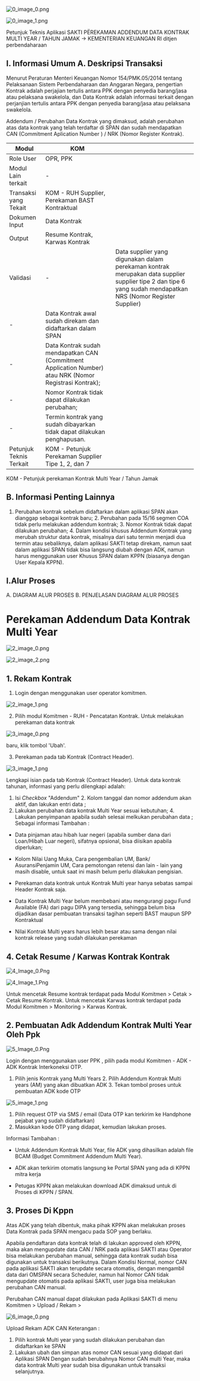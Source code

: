 

![0_image_0.png](0_image_0.png)

![0_image_1.png](0_image_1.png)

Petunjuk Teknis Aplikasi SAKTI
PËREKAMAN ADDENDUM 
DATA KONTRAK MULTI YEAR 
/ TAHUN JAMAK
→
KEMENTERIAN KEUANGAN RI
ditjen perbendaharaan

## I. Informasi **Umum** A. Deskripsi **Transaksi**

Menurut Peraturan Menteri Keuangan Nomor 154/PMK.05/2014 tentang Pelaksanaan Sistem Perbendaharaan dan Anggaran Negara, pengertian Kontrak adalah perjajian tertulis antara PPK 
dengan penyedia barang/jasa atau pelaksana swakelola, dan Data Kontrak adalah informasi terkait dengan perjanjian tertulis antara PPK dengan penyedia barang/jasa atau pelaksana swakelola.

Addendum / Perubahan Data Kontrak yang dimaksud, adalah perubahan atas data kontrak yang telah terdaftar di SPAN dan sudah mendapatkan CAN (Commitment Aplication Number ) / NRK (Nomor Register Kontrak).

| Modul                   | KOM                                                                                                      |                                                                                                                                                                 |
|-------------------------|----------------------------------------------------------------------------------------------------------|-----------------------------------------------------------------------------------------------------------------------------------------------------------------|
| Role User               | OPR, PPK                                                                                                 |                                                                                                                                                                 |
| Modul Lain terkait      | -                                                                                                        |                                                                                                                                                                 |
| Transaksi yang Tekait   | KOM - RUH Supplier, Perekaman BAST Kontraktual                                                           |                                                                                                                                                                 |
| Dokumen Input           | Data Kontrak                                                                                             |                                                                                                                                                                 |
| Output                  | Resume Kontrak, Karwas Kontrak                                                                           |                                                                                                                                                                 |
| Validasi                | -                                                                                                        | Data supplier yang digunakan dalam perekaman kontrak  merupakan data supplier supplier tipe 2 dan tipe 6  yang sudah mendapatkan NRS (Nomor  Register Supplier) |
| -                       | Data Kontrak awal sudah direkam dan didaftarkan dalam SPAN                                               |                                                                                                                                                                 |
| -                       | Data Kontrak sudah mendapatkan CAN (Commitment Application  Number) atau NRK (Nomor Registrasi Kontrak); |                                                                                                                                                                 |
| -                       | Nomor Kontrak tidak dapat dilakukan perubahan;                                                           |                                                                                                                                                                 |
| -                       | Termin kontrak yang sudah dibayarkan tidak dapat dilakukan  penghapusan.                                 |                                                                                                                                                                 |
| Petunjuk Teknis Terkait | KOM - Petunjuk Perekaman Supplier Tipe 1, 2, dan 7                                                       |                                                                                                                                                                 |

KOM - Petunjuk perekaman Kontrak Multi Year / Tahun Jamak 

## B. Informasi Penting **Lainnya**

1. Perubahan kontrak sebelum didaftarkan dalam aplikasi SPAN akan dianggap sebagai kontrak baru; 2. Perubahan pada 15/16 segmen COA tidak perlu melakukan addendum kontrak; 3. Nomor Kontrak tidak dapat dilakukan perubahan; 4. Dalam kondisi khusus Addendum Kontrak yang merubah struktur data kontrak, misalnya dari satu termin menjadi dua termin atau sebaliknya, dalam aplikasi SAKTI tetap direkam, namun saat dalam aplikasi SPAN tidak bisa langsung diubah dengan ADK, namun harus menggunakan user Khusus SPAN dalam KPPN (biasanya dengan User Kepala KPPN). 

## I.Alur Proses

A.   DIAGRAM ALUR PROSES B.   PENJELASAN DIAGRAM ALUR PROSES

# Perekaman Addendum Data Kontrak Multi Year

![2_image_0.png](2_image_0.png)

![2_image_2.png](2_image_2.png)

## 1. Rekam Kontrak

1. Login dengan menggunakan user operator komitmen.

![2_image_1.png](2_image_1.png)

2. Pilih modul Komitmen - RUH - Pencatatan Kontrak. Untuk melakukan perekaman data kontrak 

![3_image_0.png](3_image_0.png)

baru, klik tombol 'Ubah'. 

3. Perekaman pada tab Kontrak (Contract Header).

![3_image_1.png](3_image_1.png)

Lengkapi isian pada tab Kontrak (Contract Header). Untuk data kontrak tahunan, informasi yang perlu dilengkapi adalah: 
1. Isi *Checkbox* "Addendum" 2. Kolom tanggal dan nomor addendum akan aktif, dan lakukan entri data ;
3. Lakukan perubahan data kontrak Multi Year sesuai kebutuhan; 4. Lakukan penyimpanan apabila sudah selesai melkukan perubahan data ;
Sebagai informasi Tambahan : 
- Data pinjaman atau hibah luar negeri (apabila sumber dana dari Loan/Hibah Luar negeri), 
sifatnya opsional, bisa diisikan apabila diperlukan;
- Kolom Nilai Uang Muka, Cara pengembalian UM, Bank/ AsuransiPenjamin UM, Cara pemotongan retensi dan lain - lain yang masih disable, untuk saat ini masih belum perlu dilakukan pengisian.

- Perekaman data kontrak untuk Kontrak Multi year hanya sebatas sampai Header Kontrak saja.

- Data Kontrak Multi Year belum membebani atau mengurangi pagu Fund Available (FA) dari pagu DIPA yang tersedia, sehingga belum bisa dijadikan dasar pembuatan transaksi tagihan seperti BAST maupun SPP Kontraktual
- Nilai Kontrak Multi years harus lebih besar atau sama dengan nilai kontrak release yang sudah dilakukan perekaman 

## 4. Cetak Resume / Karwas Kontrak Kontrak 

![4_Image_0.Png](4_Image_0.Png)

![4_Image_1.Png](4_Image_1.Png)

Untuk mencetak Resume kontrak terdapat pada Modul Komitmen > Cetak > Cetak Resume Kontrak. Untuk mencetak Karwas kontrak terdapat pada Modul Komitmen > Monitoring > Karwas Kontrak. 

## 2. Pembuatan Adk Addendum Kontrak Multi Year Oleh Ppk 

![5_Image_0.Png](5_Image_0.Png)

Login dengan menggunakan user PPK , pilih pada modul Komitmen - ADK - ADK Kontrak Interkoneksi OTP. 

1. Pilih jenis Kontrak yang Multi Years 2. Pilih Addendum Kontrak Multi years (AM) yang akan dibuatkan ADK 3. Tekan tombol proses untuk pembuatan ADK 
kode OTP 

![5_image_1.png](5_image_1.png)

1. Pilih request OTP via SMS / email (Data OTP kan terkirim ke Handphone pejabat yang sudah didaftarkan) 
2. Masukkan kode OTP yang didapat, kemudian lakukan proses. 

Informasi Tambahan : 
- Untuk Addendum Kontrak Multi Year, file ADK yang dihasilkan adalah file BCAM (Budget Commitment Addendum Multi Year). 

- ADK akan terkirim otomatis langsung ke Portal SPAN yang ada di KPPN mitra kerja 
- Petugas KPPN akan melakukan download ADK dimaksud untuk di Proses di KPPN / SPAN.

## 3. **Proses Di Kppn**

Atas ADK yang telah dibentuk, maka pihak KPPN akan melakukan proses Data Kontrak pada SPAN mengacu pada SOP yang berlaku. 

Apabila pendaftaran data kontrak telah di lakukan approved oleh KPPN, maka akan mengupdate data CAN / NRK pada aplikasi SAKTI atau Operator bisa melakukan perubahan manual, sehingga data kontrak sudah bisa digunakan untuk transaksi berikutnya. Dalam Kondisi Normal, nomor CAN pada aplikasi SAKTI akan terupdate secara otomatis, dengan mengambil data dari OMSPAN secara Scheduler, namun hal Nomor CAN tidak mengupdate otomatis pada aplikasi SAKTI, user juga bisa melakukan perubahan CAN manual. 

Perubahan CAN manual dapat dilakukan pada Aplikasi SAKTI di menu Komitmen > Upload / Rekam > 

![6_image_0.png](6_image_0.png)

Upload Rekam ADK CAN 
Keterangan : 
1. Pilih kontrak Multi year yang sudah dilakukan perubahan dan didaftarkan ke SPAN 
2. Lakukan ubah dan simpan atas nomor CAN sesuai yang didapat dari Aplikasi SPAN Dengan sudah berubahnya Nomor CAN multi Year, maka data kontrak Multi year sudah bisa digunakan untuk transaksi selanjutnya. 